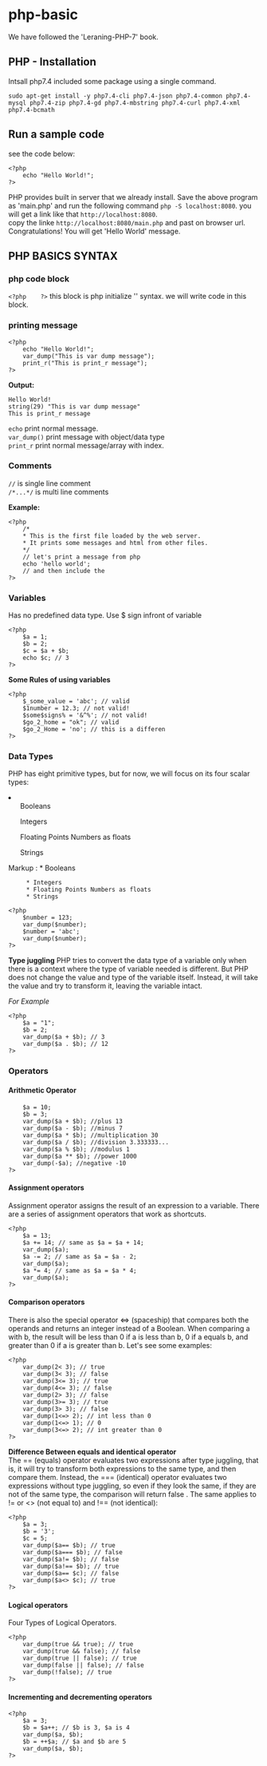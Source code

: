 # php-basic
We have followed the 'Leraning-PHP-7' book.<br>
## PHP - Installation
Intsall  php7.4 included some package using a single command.
```
sudo apt-get install -y php7.4-cli php7.4-json php7.4-common php7.4-mysql php7.4-zip php7.4-gd php7.4-mbstring php7.4-curl php7.4-xml php7.4-bcmath
```

## Run a sample code
see the code below:
```
<?php
    echo "Hello World!";
?>
```
PHP provides built in server that we already install. Save the above program as 'main.php' and run the following command ```php -S localhost:8080```. you will get a link like that ```http://localhost:8080```.<br>
copy the linke ```http://localhost:8080/main.php``` and past on browser url.<br>
Congratulations! You will get 'Hello World' message. <br>

## PHP BASICS SYNTAX
### php code block
```<?php    ?>``` this block is php initialize '<?php' and closing'?>' syntax. we will write code in this block.

### printing message
```
<?php
    echo "Hello World!";
    var_dump("This is var dump message");
    print_r("This is print_r message");
?>
```

<b>Output:</b>
```
Hello World!
string(29) "This is var dump message"
This is print_r message
```

```echo``` print normal message. <br>
```var_dump()``` print message with object/data type <br>
```print_r``` print normal message/array with index. <br>


### Comments
```//``` is single line comment <br>
```/*...*/``` is multi line comments <br>

<b>Example:</b>

```
<?php
    /*
    * This is the first file loaded by the web server.
    * It prints some messages and html from other files.
    */
    // let's print a message from php
    echo 'hello world';
    // and then include the
?>
```

### Variables
Has no predefined data type. Use $ sign infront of variable<br>
```
<?php
    $a = 1;
    $b = 2;
    $c = $a + $b;
    echo $c; // 3
?>
```
<b>Some Rules of using variables</b> <br>

```
<?php
    $_some_value = 'abc'; // valid
    $1number = 12.3; // not valid!
    $some$signs% = '&^%'; // not valid!
    $go_2_home = "ok"; // valid
    $go_2_Home = 'no'; // this is a differen
?>
```
### Data Types
PHP has eight primitive types, but for now, we will focus on its four scalar types:

<li>
    <ul> Booleans</ul>
    <ul> Integers</ul>
    <ul> Floating Points Numbers as floats</ul>
    <ul> Strings</ul>
</li>
Markup : * Booleans

         * Integers
         * Floating Points Numbers as floats
         * Strings
```
<?php
    $number = 123;
    var_dump($number);
    $number = 'abc';
    var_dump($number);
?>
```
<b>Type juggling</b>
PHP tries to convert the data type of a variable only when there is a
context where the type of variable needed is different. But PHP does
not change the value and type of the variable itself. Instead, it will
take the value and try to transform it, leaving the variable intact.

*For Example*
```
<?php
    $a = "1";
    $b = 2;
    var_dump($a + $b); // 3
    var_dump($a . $b); // 12
?>
```

### Operators

#### Arithmetic Operator
```<?php
    $a = 10;
    $b = 3;
    var_dump($a + $b); //plus 13
    var_dump($a - $b); //minus 7
    var_dump($a * $b); //multiplication 30
    var_dump($a / $b); //division 3.333333...
    var_dump($a % $b); //modulus 1
    var_dump($a ** $b); //power 1000
    var_dump(-$a); //negative -10
?>
```

#### Assignment operators 
Assignment operator assigns the result of an expression to a variable. There are a series of assignment operators that work as shortcuts. <br>
```
<?php
    $a = 13;
    $a += 14; // same as $a = $a + 14;
    var_dump($a);
    $a -= 2; // same as $a = $a - 2;
    var_dump($a);
    $a *= 4; // same as $a = $a * 4;
    var_dump($a);
?>
```

#### Comparison operators 
There is also the special operator
<=> (spaceship) that compares both the operands and returns an integer instead of a
Boolean. When comparing a with b, the result will be less than 0 if a is less than b, 0 if
a equals b, and greater than 0 if a is greater than b. Let's see some examples: <br>
```
<?php
    var_dump(2< 3); // true
    var_dump(3< 3); // false
    var_dump(3<= 3); // true
    var_dump(4<= 3); // false
    var_dump(2> 3); // false
    var_dump(3>= 3); // true
    var_dump(3> 3); // false
    var_dump(1<=> 2); // int less than 0
    var_dump(1<=> 1); // 0
    var_dump(3<=> 2); // int greater than 0
?>
```
<b> Difference Between equals and identical operator </b> </br>
The == (equals) operator evaluates two
expressions after type juggling, that is, it will try to transform both expressions to the
same type, and then compare them. Instead, the === (identical) operator evaluates
two expressions without type juggling, so even if they look the same, if they are not of
the same type, the comparison will return false . The same applies to != or <> (not
equal to) and !== (not identical):<br>
```
<?php
    $a = 3;
    $b = '3';
    $c = 5;
    var_dump($a== $b); // true
    var_dump($a=== $b); // false
    var_dump($a!= $b); // false
    var_dump($a!== $b); // true
    var_dump($a== $c); // false
    var_dump($a<> $c); // true
?>
```

#### Logical operators
Four Types of Logical Operators.

```
<?php
    var_dump(true && true); // true
    var_dump(true && false); // false
    var_dump(true || false); // true
    var_dump(false || false); // false
    var_dump(!false); // true
?>
```
#### Incrementing and decrementing operators
```
<?php
    $a = 3;
    $b = $a++; // $b is 3, $a is 4
    var_dump($a, $b);
    $b = ++$a; // $a and $b are 5
    var_dump($a, $b);
?>
```